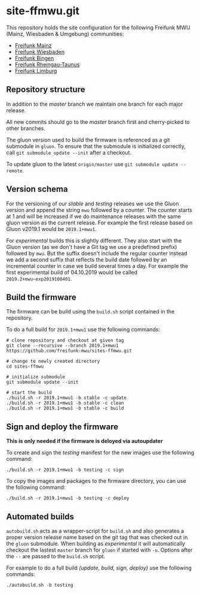 # site-ffmwu.git
This repository holds the site configuration for the following Freifunk MWU (Mainz, Wiesbaden & Umgebung) communities:

* [Freifunk Mainz](http://www.freifunk-mainz.de)
* [Freifunk Wiesbaden](http://wiesbaden.freifunk.net)
* [Freifunk Bingen](https://www.freifunk-bingen.de)
* [Freifunk Rheingau-Taunus](https://www.freifunk-rtk.de)
* [Freifunk Limburg](https://www.freifunk-limburg.de)

## Repository structure
In addition to the _master_ branch we maintain one branch for each major release.

All new commits should go to the _master_ branch first and cherry-picked to other branches.

The gluon version used to build the firmware is referenced as a git submodule in `gluon`.
To ensure that the submodule is initialized correctly, call `git submodule update --init` after a checkout.

To update gluon to the latest `origin/master` use `git submodule update --remote`.

## Version schema
For the versioning of our _stable_ and _testing_ releases we use the Gluon version and append the string `mwu` followed by a counter. The counter starts at 1 and will be increased if we do maintenance releases with the same gluon version as the current release. For example the first release based on Gluon v2019.1 would be `2019.1+mwu1`.

For _experimental_ builds this is slightly different. They also start with the Gluon version (as we don't have a Git tag we use a predefined prefix) followed by `mwu`. But the suffix doesn't include the regular counter instead we add a second suffix that reflects the build date followed by an incremental counter in case we build several times a day. For example the first experimental build of 04.10.2019 would be called `2019.2+mwu~exp2019100401`.

## Build the firmware
The firmware can be build using the `build.sh` script contained in the repository.

To do a full build for `2019.1+mwu1` use the following commands:

```
# clone repository and checkout at given tag
git clone --recursive --branch 2019.1+mwu1 https://github.com/freifunk-mwu/sites-ffmwu.git

# change to newly created directory
cd sites-ffmwu

# initialize submodule
git submodule update --init

# start the build
./build.sh -r 2019.1+mwu1 -b stable -c update
./build.sh -r 2019.1+mwu1 -b stable -c clean
./build.sh -r 2019.1+mwu1 -b stable -c build
```

## Sign and deploy the firmware
**This is only needed if the firmware is deloyed via autoupdater**

To create and sign the _testing_ manifest for the new images use the following command:

```
./build.sh -r 2019.1+mwu1 -b testing -c sign
```

To copy the images and packages to the firmware directory, you can use the following command:

```
./build.sh -r 2019.1+mwu1 -b testing -c deploy
```

## Automated builds
`autobuild.sh` acts as a wrapper-script for `build.sh` and also generates a proper version release name based on the git tag that was checked out in the `gluon` submodule. When building as _experimental_ it will automatically checkout the lastest `master` branch for `gluon` if  started with `-u`. Options after the `--` are passed to the `build.sh` script.

For example to do a full build _(update, build, sign, deploy)_ use the following commands:

```
./autobuild.sh -b testing
```
